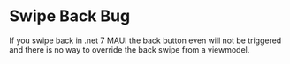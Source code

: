 # Swipe Back Bug

If you swipe back in .net 7 MAUI the back button even will not be triggered and there is no way to override the back swipe from a viewmodel.